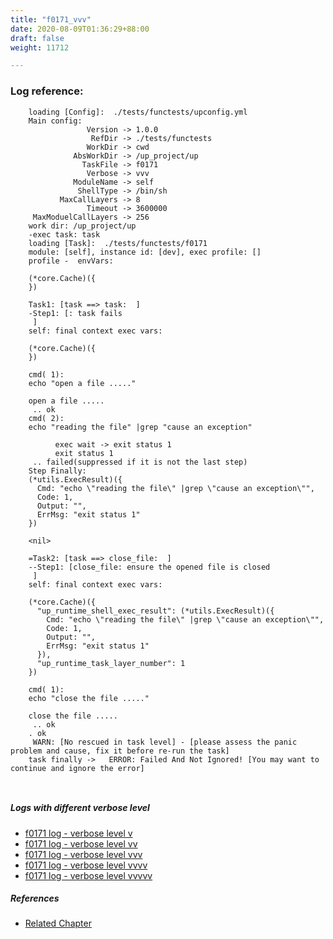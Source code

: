 ```yaml
---
title: "f0171_vvv"
date: 2020-08-09T01:36:29+88:00
draft: false
weight: 11712

---
```


### Log reference: <no value>

```
    loading [Config]:  ./tests/functests/upconfig.yml
    Main config:
                 Version -> 1.0.0
                  RefDir -> ./tests/functests
                 WorkDir -> cwd
              AbsWorkDir -> /up_project/up
                TaskFile -> f0171
                 Verbose -> vvv
              ModuleName -> self
               ShellType -> /bin/sh
           MaxCallLayers -> 8
                 Timeout -> 3600000
     MaxModuelCallLayers -> 256
    work dir: /up_project/up
    -exec task: task
    loading [Task]:  ./tests/functests/f0171
    module: [self], instance id: [dev], exec profile: []
    profile -  envVars:
    
    (*core.Cache)({
    })
    
    Task1: [task ==> task:  ]
    -Step1: [: task fails
     ]
    self: final context exec vars:
    
    (*core.Cache)({
    })
    
    cmd( 1):
    echo "open a file ....."
    
    open a file .....
     .. ok
    cmd( 2):
    echo "reading the file" |grep "cause an exception"
    
          exec wait -> exit status 1
          exit status 1
     .. failed(suppressed if it is not the last step)
    Step Finally:
    (*utils.ExecResult)({
      Cmd: "echo \"reading the file\" |grep \"cause an exception\"",
      Code: 1,
      Output: "",
      ErrMsg: "exit status 1"
    })
    
    <nil>
    
    =Task2: [task ==> close_file:  ]
    --Step1: [close_file: ensure the opened file is closed
     ]
    self: final context exec vars:
    
    (*core.Cache)({
      "up_runtime_shell_exec_result": (*utils.ExecResult)({
        Cmd: "echo \"reading the file\" |grep \"cause an exception\"",
        Code: 1,
        Output: "",
        ErrMsg: "exit status 1"
      }),
      "up_runtime_task_layer_number": 1
    })
    
    cmd( 1):
    echo "close the file ....."
    
    close the file .....
     .. ok
    . ok
     WARN: [No rescued in task level] - [please assess the panic problem and cause, fix it before re-run the task]
    task finally ->   ERROR: Failed And Not Ignored! [You may want to continue and ignore the error]
    
    
```

##### Logs with different verbose level
* [f0171 log - verbose level v](../../logs/f0171_v)
* [f0171 log - verbose level vv](../../logs/f0171_vv)
* [f0171 log - verbose level vvv](../../logs/f0171_vvv)
* [f0171 log - verbose level vvvv](../../logs/f0171_vvvv)
* [f0171 log - verbose level vvvvv](../../logs/f0171_vvvvv)

##### References
* [Related Chapter](../../flow-controll/f0171)
